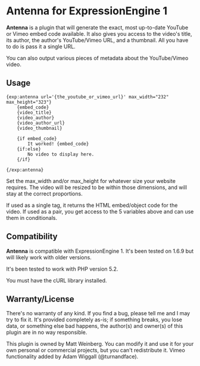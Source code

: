 Antenna for ExpressionEngine 1
========

**Antenna** is a plugin that will generate the exact, most up-to-date YouTube or Vimeo embed code available. It also gives you access to the video's title, its author, the author's YouTube/Vimeo URL, and a thumbnail. All you have to do is pass it a single URL. 

You can also output various pieces of metadata about the YouTube/Vimeo video.

Usage
-------

	{exp:antenna url='{the_youtube_or_vimeo_url}' max_width="232" max_height="323"}
	    {embed_code}
	    {video_title}
	    {video_author}
	    {video_author_url}
	    {video_thumbnail}

	    {if embed_code}
	        It worked! {embed_code}
	    {if:else}
	        No video to display here.
	    {/if}

	{/exp:antenna}


Set the max\_width and/or max\_height for whatever size your website requires. The video will be resized to be within those dimensions, and will stay at the correct proportions.

If used as a single tag, it returns the HTML embed/object code for the video. If used as a pair, you get access to the 5 variables above and can use them in conditionals.

Compatibility
-------

**Antenna** is compatible with ExpressionEngine 1. It's been tested on 1.6.9 but will likely work with older versions.

It's been tested to work with PHP version 5.2.

You must have the cURL library installed.

Warranty/License
-------

There's no warranty of any kind. If you find a bug, please tell me and I may try to fix it. It's provided completely as-is; if something breaks, you lose data, or something else bad happens, the author(s) and owner(s) of this plugin are in no way responsible.

This plugin is owned by Matt Weinberg. You can modify it and use it for your own personal or commercial projects, but you can't redistribute it. Vimeo functionality added by Adam Wiggall (@turnandface).
